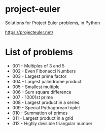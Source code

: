 # project-euler
Solutions for Project Euler problems, in Python

https://projecteuler.net/

List of problems
================

* 001 - Multiples of 3 and 5
* 002 - Even Fibonacci Numbers
* 003 - Largest prime factor
* 004 - Largest palindrome product
* 005 - Smallest multiple
* 006 - Sum square difference
* 007 - 10001st prime
* 008 - Largest product in a series
* 009 - Special Pythagorean triplet
* 010 - Summation of primes
* 011 - Largest product in a grid
* 012 - Highly divisible triangular number
